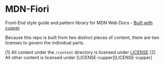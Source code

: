 # MDN-Fiori

Front-End style guide and pattern library for MDN Web Docs - [Built with cupper](https://github.com/ThePacielloGroup/cupper)

Because this repo is built from two distinct pieces of content, there are two licenses to govern the individual parts.

[1] All content under the `/content` directory is licensed under [LICENSE](LICENSE)
[2] All other content is licensed under [LICENSE-cupper][LICENSE-cupper]
